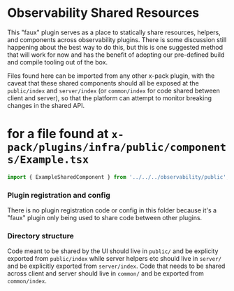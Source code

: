 # Observability Shared Resources

This "faux" plugin serves as a place to statically share resources, helpers, and components across observability plugins. There is some discussion still happening about the best way to do this, but this is one suggested method that will work for now and has the benefit of adopting our pre-defined build and compile tooling out of the box.

Files found here can be imported from any other x-pack plugin, with the caveat that these shared components should all be exposed at the `public/index` and `server/index` (or `common/index` for code shared between client and server), so that the platform can attempt to monitor breaking changes in the shared API.

# for a file found at `x-pack/plugins/infra/public/components/Example.tsx`

```ts
import { ExampleSharedComponent } from '../../../observability/public';
```

### Plugin registration and config

There is no plugin registration code or config in this folder because it's a "faux" plugin only being used to share code between other plugins.

### Directory structure

Code meant to be shared by the UI should live in `public/` and be explicity exported from `public/index` while server helpers etc should live in `server/` and be explicitly exported from `server/index`. Code that needs to be shared across client and server should live in `common/` and be exported from `common/index`.
